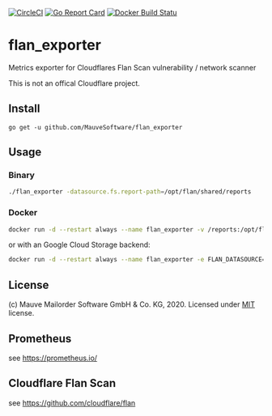 [![CircleCI](https://circleci.com/gh/MauveSoftware/flan_exporter.svg?style=shield)](https://circleci.com/gh/MauveSoftware/flan_exporter)
[![Go Report Card](https://goreportcard.com/badge/github.com/mauvesoftware/flan_exporter)](https://goreportcard.com/report/github.com/mauvesoftware/flan_exporter)
[![Docker Build Statu](https://img.shields.io/docker/build/mauvesoftware/flan_exporter.svg)](https://hub.docker.com/r/MauveSoftware/flan_exporter/builds)

# flan_exporter
Metrics exporter for Cloudflares Flan Scan vulnerability / network scanner

This is not an offical Cloudflare project.

## Install
```
go get -u github.com/MauveSoftware/flan_exporter
```

## Usage

### Binary
```bash
./flan_exporter -datasource.fs.report-path=/opt/flan/shared/reports
```

### Docker
```bash
docker run -d --restart always --name flan_exporter -v /reports:/opt/flan/shared/reports -p 9711:9711 mauvesoftware/flan_exporter
```

or with an Google Cloud Storage backend:

```bash
docker run -d --restart always --name flan_exporter -e FLAN_DATASOURCE=gcloud -e FLAN_GCLOUD_BUCKET_NAME=my-bucket -v /app/gcloud_credentials.json:/path/to/credentials.json -p 9711:9711 mauvesoftware/flan_exporter
```

## License
(c) Mauve Mailorder Software GmbH & Co. KG, 2020. Licensed under [MIT](LICENSE) license.

## Prometheus
see https://prometheus.io/

## Cloudflare Flan Scan
see https://github.com/cloudflare/flan
